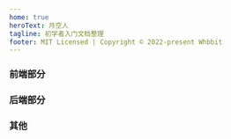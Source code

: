 ```yaml
---
home: true
heroText: 月空人
tagline: 初学者入门文档整理
footer: MIT Licensed | Copyright © 2022-present Whbbit
---
```


### 前端部分

<w-link-wrapper :links="
[
  {label: 'HTML', link: '/html/'},
  {label: 'CSS', link: '/css/'},
  {label: 'JavaScript', link: '/js/'},
  {label: 'TailWindCss', link: '/tailwindcss/'},
  {label: 'TypeScript', link: '/ts/'},
  {label: 'Vue.js', link: '/vue/'},
  {label: 'vue-router', link: '/vue-router/'},
  {label: 'Vuex', link: '/vuex/'},
  {label: 'Pinia', link: '/pinia/'},
  {label: 'React.js', link: '/react/'},
  {label: 'styled-components', link: '/styled-components/'},
  {label: '小程序', link: '/miniprogram/'},
]
" />

### 后端部分

<w-link-wrapper :links="
[
  {label: 'Node.js', link: '/node/'},
  {label: 'Nest.js', link: '/nest/'},
  {label: 'TypeOrm', link: '/typeorm/'},
  {label: 'MySql', link: '/mysql/'},
  {label: 'MongoDB', link: '/site/'},
]
" />

### 其他

<w-link-wrapper :links="
[
  {label: 'vscode', link: '/vscode/'},
  {label: '收藏', link: '/site/'},
]
" />
